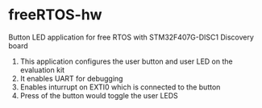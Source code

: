 # freeRTOS-hw
Button LED application for free RTOS with STM32F407G-DISC1 Discovery board
1. This application configures the user button and user LED on the evaluation kit
2. It enables UART for debugging
3. Enables inturrupt on EXTI0 which is connected to the button
4. Press of the button would toggle the user LEDS
